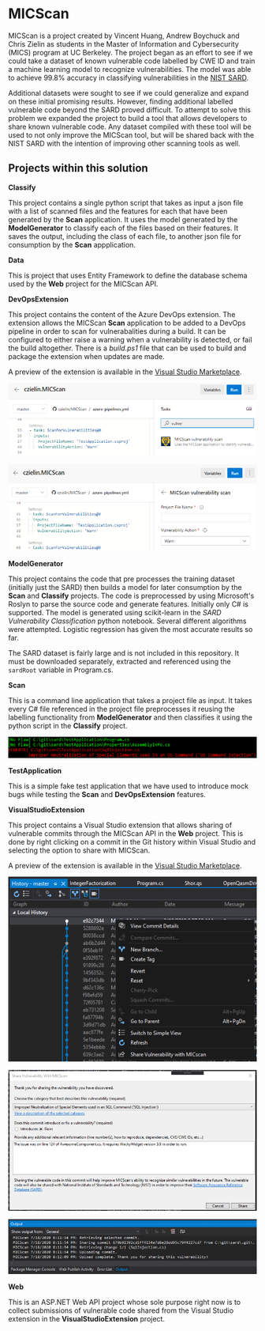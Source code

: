 # MICScan

MICScan is a project created by Vincent Huang, Andrew Boychuck and Chris Zielin as students in the Master of Information and Cybersecurity (MICS) program at UC Berkeley. The project began as an effort to see if we could take a dataset of known vulnerable code labelled by CWE ID and train a machine learning model to recognize vulnerabilities. The model was able to achieve 99.8% accuracy in classifying vulnerabilities in the [NIST SARD](https://samate.nist.gov/SARD/). 

Additional datasets were sought to see if we could generalize and expand on these initial promising results. However, finding additional labelled vulnerable code beyond the SARD proved difficult. To attempt to solve this problem we expanded the project to build a tool that allows developers to share known vulnerable code. Any dataset compiled with these tool will be used to not only improve the MICScan tool, but will be shared back with the NIST SARD with the intention of improving other scanning tools as well. 

## Projects within this solution

**Classify**

This project contains a single python script that takes as input a json file with a list of scanned files and the features for each that have been generated by the **Scan** application. It uses the model generated by the **ModelGenerator** to classify each of the files based on their features. It saves the output, including the class of each file, to another json file for consumption by the **Scan** appplication.

**Data**

This is project that uses Entity Framework to define the database schema used by the **Web** project for the MICScan API.

**DevOpsExtension**

This project contains the content of the Azure DevOps extension. The extension allows the MICScan **Scan** application to be added to a DevOps pipeline in order to scan for vulnerabalities during a build. It can be configured to either raise a warning when a vulnerability is detected, or fail the build altogether. There is a *build.ps1* file that can be used to build and package the extension when updates are made.

A preview of the extension is available in the [Visual Studio Marketplace](https://marketplace.visualstudio.com/items?itemName=MICScan.micscan).

![Find DevOps Extension](https://github.com/czielin/MICScan/blob/master/images/DevOpsPipelineFindExtension.png?raw=true)

![DevOps Pipeline Settings](https://github.com/czielin/MICScan/blob/master/images/DevOpsPipelineSettings.png?raw=true)

**ModelGenerator**

This project contains the code that pre processes the training dataset (initially just the SARD) then builds a model for later consumption by the **Scan** and **Classify** projects. The code is preprocessed by using Microsoft's Roslyn to parse the source code and generate features. Initially only C# is supported. The model is generated using scikit-learn in the *SARD Vulnerability Classification* python notebook. Several different algorithms were attempted. Logistic regression has given the most accurate results so far.

The SARD dataset is fairly large and is not included in this repository. It must be downloaded separately, extracted and referenced using the `sardRoot` variable in Program.cs.

**Scan**

This is a command line application that takes a project file as input. It takes every C# file referenced in the project file preprocesses it reusing the labelling functionality from **ModelGenerator** and then classifies it using the python script in the **Classify** project.

![Command Line Scan](https://github.com/czielin/MICScan/blob/master/images/CommandLineScan.png?raw=true)

**TestApplication**

This is a simple fake test application that we have used to introduce mock bugs while testing the **Scan** and **DevOpsExtension** features.

**VisualStudioExtension**

This project contains a Visual Studio extension that allows sharing of vulnerable commits through the MICScan API in the **Web** project. This is done by right clicking on a commit in the Git history within Visual Studio and selecting the option to share with MICScan.

A preview of the extension is available in the [Visual Studio Marketplace](https://marketplace.visualstudio.com/items?itemName=MICScan.VulnerabilityShare).

![Share Vulnerability Context Menu](https://github.com/czielin/MICScan/blob/master/images/GitHistory.png?raw=true)

![Share Vulnerability Dialog](https://github.com/czielin/MICScan/blob/master/images/ShareDialog.png?raw=true)

![Share Vulnerability Output](https://github.com/czielin/MICScan/blob/master/images/ShareOutput.png?raw=true)

**Web**

This is an ASP.NET Web API project whose sole purpose right now is to collect submissions of vulnerable code shared from the Visual Studio extension in the **VisualStudioExtension** project.

